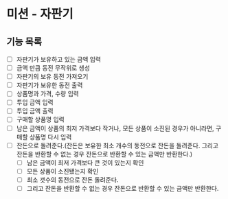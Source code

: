# 미션 - 자판기

## 기능 목록
- [ ] 자판기가 보유하고 있는 금액 입력
- [ ] 금액 만큼 동전 무작위로 생성
- [ ] 자판기의 보유 동전 가져오기
- [ ] 자판기가 보유한 동전 출력
- [ ] 상품명과 가격, 수량 입력
- [ ] 투입 금액 입력
- [ ] 투입 금액 출력
- [ ] 구매할 상품명 입력
- [ ] 남은 금액이 상품의 최저 가격보다 작거나, 모든 상품이 소진된 경우가 아니라면, 구매할 상품명 다시 입력
- [ ] 잔돈으로 돌려준다.(잔돈은 보유한 최소 개수의 동전으로 잔돈을 돌려준다. 그리고 잔돈을 반환할 수 없는 경우 잔돈으로 반환할 수 있는 금액만 반환한다.)
    - [ ] 남은 금액이 최저 가격보다 큰 것이 있는지 확인
    - [ ] 모든 상품이 소진됐는지 확인
    - [ ] 최소 갯수의 동전으로 잔돈 돌려준다.
    - [ ] 그리고 잔돈을 반환할 수 없는 경우 잔돈으로 반환할 수 있는 금액만 반환한다.